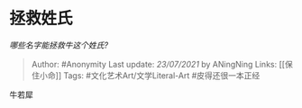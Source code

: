 # 拯救姓氏
*哪些名字能拯救牛这个姓氏?*

> Author: #Anonymity 
Last update: *23/07/2021* by ANingNing
Links: [[保住小命]] 
Tags: #文化艺术Art/文学Literal-Art #皮得还很一本正经

 
牛若犀



